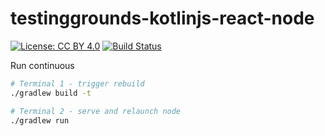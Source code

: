# testinggrounds-kotlinjs-react-node

[![License: CC BY 4.0](https://licensebuttons.net/l/by/4.0/80x15.png)](https://creativecommons.org/licenses/by/4.0/)
[![Build Status](https://travis-ci.org/jensim/testinggrounds-kotlinjs-react-node.svg?branch=master)](https://travis-ci.org/jensim/testinggrounds-kotlinjs-react-node)

Run continuous
```bash
# Terminal 1 - trigger rebuild
./gradlew build -t

# Terminal 2 - serve and relaunch node
./gradlew run
```